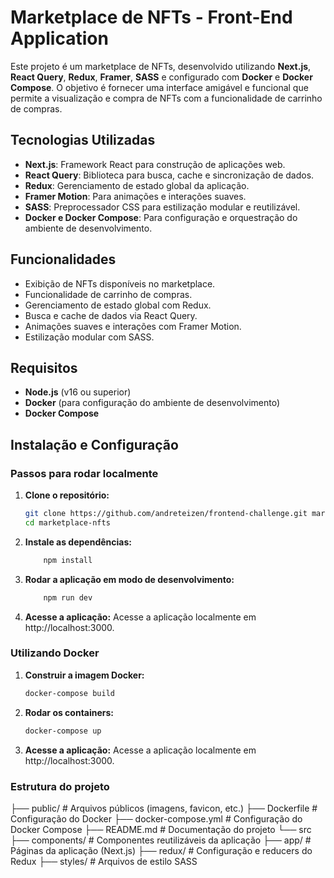 # Marketplace de NFTs - Front-End Application

Este projeto é um marketplace de NFTs, desenvolvido utilizando **Next.js**, **React Query**, **Redux**, **Framer**, **SASS** e configurado com **Docker** e **Docker Compose**. O objetivo é fornecer uma interface amigável e funcional que permite a visualização e compra de NFTs com a funcionalidade de carrinho de compras.

## Tecnologias Utilizadas

- **Next.js**: Framework React para construção de aplicações web.
- **React Query**: Biblioteca para busca, cache e sincronização de dados.
- **Redux**: Gerenciamento de estado global da aplicação.
- **Framer Motion**: Para animações e interações suaves.
- **SASS**: Preprocessador CSS para estilização modular e reutilizável.
- **Docker e Docker Compose**: Para configuração e orquestração do ambiente de desenvolvimento.

## Funcionalidades

- Exibição de NFTs disponíveis no marketplace.
- Funcionalidade de carrinho de compras.
- Gerenciamento de estado global com Redux.
- Busca e cache de dados via React Query.
- Animações suaves e interações com Framer Motion.
- Estilização modular com SASS.

## Requisitos

- **Node.js** (v16 ou superior)
- **Docker** (para configuração do ambiente de desenvolvimento)
- **Docker Compose**

## Instalação e Configuração

### Passos para rodar localmente

1. **Clone o repositório:**

   ```bash
   git clone https://github.com/andreteizen/frontend-challenge.git marketplace-nfts
   cd marketplace-nfts
   ```

2. **Instale as dependências:**
    ```bash
        npm install
    ```

3. **Rodar a aplicação em modo de desenvolvimento:**
    ```bash
        npm run dev
    ```

4. **Acesse a aplicação:** Acesse a aplicação localmente em http://localhost:3000.


### Utilizando Docker

1. **Construir a imagem Docker:**

   ```bash
   docker-compose build
   ```

2. **Rodar os containers:**
    ```bash
    docker-compose up
    ```

3. **Acesse a aplicação:** Acesse a aplicação localmente em http://localhost:3000.



### Estrutura do projeto
├── public/               # Arquivos públicos (imagens, favicon, etc.)
├── Dockerfile            # Configuração do Docker
├── docker-compose.yml    # Configuração do Docker Compose
├── README.md             # Documentação do projeto
└── src
    ├── components/           # Componentes reutilizáveis da aplicação
    ├── app/                # Páginas da aplicação (Next.js)
    ├── redux/                # Configuração e reducers do Redux
    ├── styles/               # Arquivos de estilo SASS